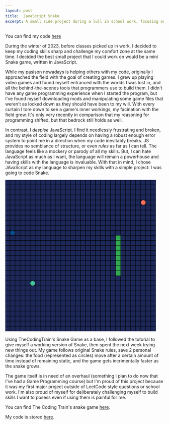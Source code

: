 ```yaml
---
layout: post
title:  JavaScript Snake
excerpt: A small side project during a lull in school work, focusing on a language I dislike to challenge my skills.
---
```


You can find my code [here](https://github.com/ClockWorkElementals/javascript-snake-side-project/tree/main)

During the winter of 2023, before classes picked up in work, I decided to keep my coding skills sharp and challenge my comfort zone at the same time. I decided the best small project that I could work on would be a mini Snake game, written in JavaScript. 

While my pasison nowadays is helping others with my code, originally I approached the field with the goal of creating games. I grew up playing video games and found myself entranced with the worlds I was lost in, and all the behind-the-scenes tools that programmers use to build them. I didn't have any game programming experience when I started the program, but I've found myself downloading mods and manipulating some game files that weren't as locked down as they should have been to my will. With every curtain I tore down to see a game's inner workings, my facination with the field grew. It's only very recently in comparison that my reasoning for programming shifted, but that bedrock still holds as well.

In contrast, I *despise* JavaScript. I find it needlessly frustrating and broken, and my style of coding largely depends on having a robust enough error system to point me in a direction when my code inevitably breaks. JS provides no semblance of structure, or even *rules* as far as I can tell. The language feels like a mockery or parody of all my skills. But, I can hate JavaScript as much as I want, the language will remain a powerhouse and having skills with the language is invaluable. With that in mind, I chose JAvaScript as my language to sharpen my skills with a simple project: I was going to code Snake.

![Snake Example](./../images/snakeImage.png)

Using TheCodingTrain's Snake Game as a base, I followed the tutorial to give myself a working version of Snake, then spent the next week trying new things out. My game follows original Snake rules, save 2 personal changes: the food (represented as circles) move after a certain amount of time instead of remaining static, and the game gets incrimentally faster as the snake grows.

The game itself is in need of an overhaul (something I plan to do now that I've had a Game Programming course) but I'm proud of this project because it was my first major project outside of LeetCode style questions or school work. I'm also proud of myself for deliberately challenging myself to build skills I want to posess even if using them is painful for me.

You can find The Coding Train's snake game [here](https://thecodingtrain.com/challenges/3-snake-game).

My code is stored [here](https://github.com/ClockWorkElementals/javascript-snake-side-project/tree/main).
